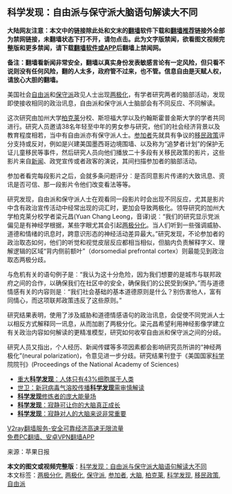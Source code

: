  <h2>科学发现：自由派与保守派大脑语句解读大不同</h2> <p class="notice"><b>大陆网友注意：本文中的链接除此处和文末的<a href="https://github.com/bannedbook/fanqiang" >翻墙</a>软件下载和<a href="https://github.com/killgcd/justmysocks/blob/master/README.md">翻墙推荐</a>链接外全部为禁网链接，未翻墙状态下打不开，请勿点击。此为文字版禁闻，欲看图文视频完整版和更多禁闻，请下载<a href="https://github.com/bannedbook/fanqiang">翻墙软件或APP</a>后翻墙上禁闻网。</p><p>备注：翻墙看新闻非常安全，翻墙以真实身份发表敏感言论有一定风险，但只看不说则没有任何风险，翻的人太多，政府管不过来，也不管。信息自由是天赋人权，请放心大胆的翻墙。</b></p>  <div class="entry"> <p>美国社会<a href="https://www.bannedbook.org/bnews/tag/%E8%87%AA%E7%94%B1%E6%B4%BE/" class="st_tag internal_tag" rel="tag" title="标签 自由派 下的日志">自由派</a>和<a href="https://www.bannedbook.org/bnews/tag/%E4%BF%9D%E5%AE%88%E6%B4%BE/" class="st_tag internal_tag" rel="tag" title="标签 保守派 下的日志">保守派</a>政见人士出现<a href="https://www.bannedbook.org/bnews/tag/%E4%B8%A4%E6%9E%81%E5%8C%96/" class="st_tag internal_tag" rel="tag" title="标签 两极化 下的日志">两极化</a>，有学者研究两者的脑部活动，发现即使接收相同的政治讯息，自由派和保守派人士脑部会有不同反应、不同解读。</p> <p>这次研究由加州大学<a href="https://www.bannedbook.org/bnews/tag/%E6%9F%8F%E5%85%8B%E8%8E%B1/" class="st_tag internal_tag" rel="tag" title="标签 柏克莱 下的日志">柏克莱</a>分校、斯坦福大学以及约翰斯霍普金斯大学的学者共同进行。研究人员邀请38名年轻至中年的男女参与研究，他们的社会经济背景以及教育程度相若，当中有自由派亦有保守派人士。<a href="https://www.bannedbook.org/bnews/tag/%E5%8F%82%E5%8A%A0%E8%80%85/" class="st_tag internal_tag" rel="tag" title="标签 参加者 下的日志">参加者</a>先就具有争议的<a href="https://www.bannedbook.org/bnews/tag/%E7%A7%BB%E6%B0%91%E6%94%BF%E7%AD%96/" class="st_tag internal_tag" rel="tag" title="标签 移民政策 下的日志">移民政策</a>评分支持或反对，例如是兴建美国墨西哥边境围墙、以及称为“追梦者计划”的保护无证儿童移民等事件，然后研究人员向他们播放二十多段有关移民政策的影片，这些影片来自<span class='wp_keywordlink_affiliate'><a href="https://www.bannedbook.org/" title="新闻">新闻</a></span>、政党宣传或者政客的演说，其间扫描参加者的脑部活动。</p>  <p>参加者看完每段影片之后，会就多条问题评分︰是否同意影片传递的大致讯息、资讯是否可信、那一段影片令他们改变看法等等。</p> <p>研究发现，自由派和保守派人士在观看同一段影片时会出现不同反应，尤其是影片中含有政治宣传活动中经常出现的词汇时，更加会导致两极化。领导研究的加州大学柏克莱分校学者梁元昌(Yuan Chang Leong，音译)说︰“我们的研究显示党派偏见是有神经学根据，某些字眼尤其会引起<a href="https://www.bannedbook.org/bnews/tag/%E4%B8%A4%E6%9E%81%E5%88%86%E5%8C%96/" class="st_tag internal_tag" rel="tag" title="标签 两极分化 下的日志">两极分化</a>。当人们听到一些强调威胁、道德和情绪的讯息时，跨意识形态的神经活动差异最大。”研究发现，不论参加者的政治取态如何，他们的听觉和视觉皮层反应都相当相似，但脑内负责解释字义、理解逻辑的区域“背内侧前额叶”（dorsomedial prefrontal cortex）则最能见到政治取态两极分歧。</p>  <p>与危机有关的语句例子是︰“我认为这十分危险，因为我们想要的是城市与联邦政府之间的合作，以确保我们在社区中的安全，确保我们的公民受到保护。”而与道德情感有关的内容则是︰“我们社会基础的基本道德原则是什么？别伤害他人，富有同情心，而这项联邦政策违反了这些原则。”</p> <p>研究结果表明，使用了涉及威胁和道德情感语句的政治讯息，会促使不同党派人士以相反方式解释同一讯息，从而加剧了两极分化。梁元昌希望利用神经影像学建立有关政治内容如何解读的更精准模型，研究如何收窄自由派和保守派之间的分歧。</p>  <p>研究人员又指出，个人经历、新闻传媒等多项因素都会影响研究员所讲的“神经两极化”(neural polarization)，令意见进一步分歧。研究结果刊登于《美国国家<span class='wp_keywordlink'><a href="https://www.bannedbook.org/forum11/topic309.html" title="禁片：“科学”的棍子" target="_blank">科学</a></span>院院刊》(Proceedings of the National Academy of Sciences)</p> <ul class='op-related-articles' title='相关阅读'> <li><a href='https://www.bannedbook.org/bnews/comments/20200609/1341979.html' target='_blank'>重大<b>科学发现</b>：人体只有43%细胞属于人类</a></li> <li><a href='https://www.bannedbook.org/bnews/cbnews/20200331/1303622.html' target='_blank'>世卫：新冠病毒气溶胶传播<b>科学发现</b>需审慎解读</a></li> <li><a href='https://www.bannedbook.org/bnews/cbnews/20190729/1166141.html' target='_blank'><b>科学发现</b>修炼者的庞大能量场</a></li> <li><a href='https://www.bannedbook.org/bnews/aomi/life/20190704/1153218.html' target='_blank'><b>科学发现</b>：寂静可让你的大脑真正成长</a></li> <li><a href='https://www.bannedbook.org/bnews/health/20190625/1148567.html' target='_blank'><b>科学发现</b>：寂静对人的大脑来说非常重要</a></li> </ul> <p class="texttj"> <a href="https://www.bannedbook.org/forum23/topic22702.html" target="_blank">V2ray翻墙服务-安全可靠经济高速无限流量</a><br/> <a href="https://github.com/bannedbook/fanqiang/wiki/%E7%A6%81%E9%97%BB%E7%BD%91%E5%AE%89%E5%8D%93%E7%BF%BB%E5%A2%99%E6%96%B0%E9%97%BBAPP" target="_blank">免费PC翻墙、安卓VPN翻墙APP</a></p><p> 来源：苹果日报 </p><a name='sharetosocial'></a>       <div><b>本文的图文或视频完整版</b>：<a href='https://www.bannedbook.org/bnews/comments/20201114/1430886.html'>科学发现：自由派与保守派大脑语句解读大不同</a></div>  </div><!--END ENTRY--> <div class="postfooter"> <div>本文标签：<a href="https://www.bannedbook.org/bnews/tag/%E4%B8%A4%E6%9E%81%E5%88%86%E5%8C%96/" rel="tag">两极分化</a>, <a href="https://www.bannedbook.org/bnews/tag/%E4%B8%A4%E6%9E%81%E5%8C%96/" rel="tag">两极化</a>, <a href="https://www.bannedbook.org/bnews/tag/%E4%BF%9D%E5%AE%88%E6%B4%BE/" rel="tag">保守派</a>, <a href="https://www.bannedbook.org/bnews/tag/%E5%8F%82%E5%8A%A0%E8%80%85/" rel="tag">参加者</a>, <a href="https://www.bannedbook.org/bnews/tag/%E5%A4%A7%E8%84%91/" rel="tag">大脑</a>, <a href="https://www.bannedbook.org/bnews/tag/%E6%9F%8F%E5%85%8B%E8%8E%B1/" rel="tag">柏克莱</a>, <a href="https://www.bannedbook.org/bnews/tag/%E7%A7%91%E5%AD%A6%E5%8F%91%E7%8E%B0/" rel="tag">科学发现</a>, <a href="https://www.bannedbook.org/bnews/tag/%E7%A7%BB%E6%B0%91%E6%94%BF%E7%AD%96/" rel="tag">移民政策</a>, <a href="https://www.bannedbook.org/bnews/tag/%E8%87%AA%E7%94%B1%E6%B4%BE/" rel="tag">自由派</a></div>  </div><!--END POSTFOOTER--> 